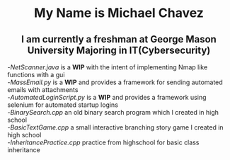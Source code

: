 
<h1 align=center> My Name is Michael Chavez </h1>
<h2 align=center> I am currently a freshman at George Mason University Majoring in IT(Cybersecurity)</h2>


 
  -*NetScanner.java* is a **WIP** with the intent of implementing Nmap like functions with a gui  
  -*MassEmail.py* is a **WIP** and provides a framework for sending automated emails with attachments  
  -*AutomatedLoginScript.py* is a **WIP** and provides a framework using selenium for automated startup logins   
  -*BinarySearch.cpp* an old binary search program which I created in high school  
  -*BasicTextGame.cpp* a small interactive branching story game I created in high school  
  -*InheritancePractice.cpp* practice from highschool for basic class inheritance  
  

<!---
mcrchavez/mcrchavez is a ✨ special ✨ repository because its `README.md` (this file) appears on your GitHub profile.
You can click the Preview link to take a look at your changes.
--->
